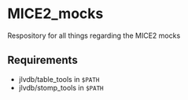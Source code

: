 # MICE2_mocks
Respository for all things regarding the MICE2 mocks 

## Requirements
- jlvdb/table_tools in `$PATH`
- jlvdb/stomp_tools in `$PATH`
